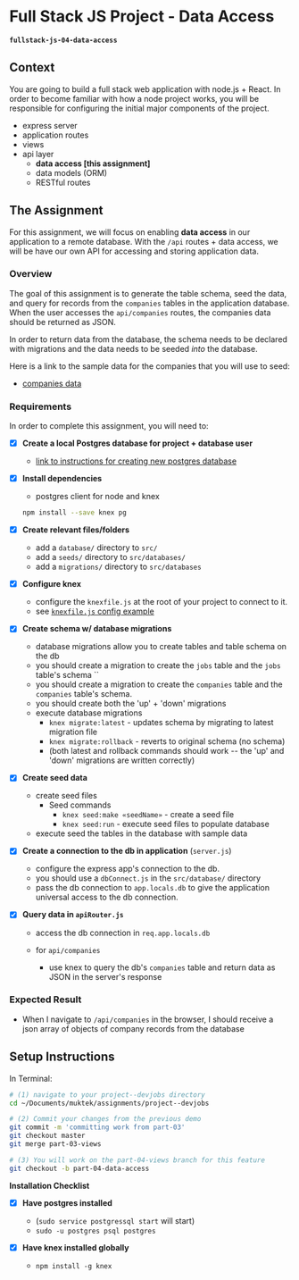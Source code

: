 # Full Stack JS Project - Data Access
**`fullstack-js-04-data-access`**


## Context
You are going to build a full stack web application with node.js + React. In order to become familiar with how a node project works, you will be responsible for configuring the  initial major components of the project.  

- express server
- application routes
- views
- api layer
  - **data access [this assignment]**
  - data models (ORM)
  - RESTful routes


## The Assignment
For this assignment, we will focus on enabling **data access** in our application to a remote database. With the `/api` routes + data access, we will be have our own API for accessing and storing application data.

###  Overview
The goal of this assignment is to generate the table schema, seed the data, and query for records from the  `companies` tables in the application database. When the user accesses  the `api/companies` routes, the companies data should be returned as JSON.  

In order to return data from the database, the schema needs to be declared with migrations and the data needs to be seeded *into* the database.

Here is a link to the sample data for the companies that you will use to seed:
  - [companies data](https://github.com/muktek/assignment--fullstack-js-04-data-access/blob/master/seeddata/companiesData.js)


### Requirements
In order to complete this assignment, you will need to:


- [x] **Create a local Postgres database for project + database user**
  + [link to instructions for creating new postgres database](_pgnewdb.md)

- [x] **Install dependencies**
  - postgres client for node and knex
  ```sh
  npm install --save knex pg
  ```

- [x] **Create relevant files/folders**
  + add a `database/` directory to `src/`
  + add a `seeds/` directory to `src/databases/`
  + add a `migrations/` directory to `src/databases`

- [x] **Configure knex**
  + configure the `knexfile.js` at the root of your project to connect to it.
  - see [`knexfile.js` config example](./knexfile.js)


- [x] **Create schema w/ database migrations**
  + database migrations allow you to create tables and table schema on the db
  + you should create a migration to create the `jobs` table and the `jobs` table's schema
    ``
  + you should create a migration to create the `companies` table and the `companies` table's schema.
  + you should create both the 'up' + 'down' migrations
  + execute database migrations
    - `knex migrate:latest` - updates schema by migrating to latest migration file
    - `knex migrate:rollback` - reverts to original schema (no schema)
    - (both latest and rollback commands should work -- the 'up' and 'down' migrations are written correctly)

- [x] **Create seed data**
  - create seed files
    - Seed commands
      - `knex seed:make «seedName»` - create a seed file
      - `knex seed:run` - execute seed files to populate database
  -  execute seed the tables in the database with sample data

- [x] **Create a connection to the db in application** (`server.js`)
  + configure the express app's connection to the db.
  + you should use a `dbConnect.js` in the `src/database/` directory
  + pass the db connection to `app.locals.db` to give the application universal access to the db connection.


- [x] **Query data in `apiRouter.js`**
  + access the db connection in `req.app.locals.db`

  + for `api/companies`
    - use knex to query the db's `companies` table and return data as JSON in the server's response



### Expected Result

- When I navigate to `/api/companies` in the browser, I should receive a json array of objects of company records from the database



## Setup Instructions

In Terminal:

```sh
# (1) navigate to your project--devjobs directory
cd ~/Documents/muktek/assignments/project--devjobs

# (2) Commit your changes from the previous demo
git commit -m 'committing work from part-03'
git checkout master
git merge part-03-views

# (3) You will work on the part-04-views branch for this feature
git checkout -b part-04-data-access

```


**Installation Checklist**

- [x] **Have postgres installed**
  - (`sudo service postgressql start` will start)
  - `sudo -u postgres psql postgres`

- [x] **Have knex installed globally**
  - `npm install -g knex`
